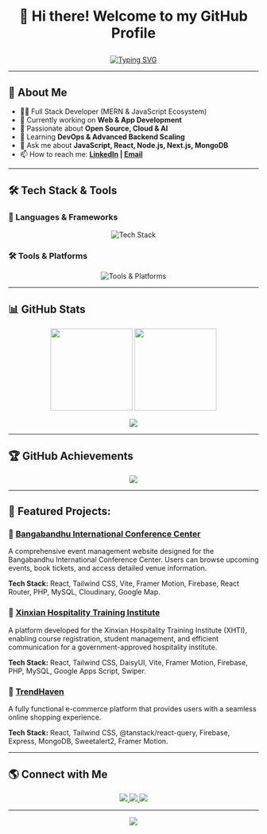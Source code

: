 # <p align="center">👋 Hi there! Welcome to my GitHub Profile  </p>
<!-- Typing SVG -->
<p align="center">
  <a href="https://github.com/AJAmran">
    <img src="https://readme-typing-svg.herokuapp.com?size=24&duration=4000&color=06D6A0&center=true&vCenter=true&lines=Hello,+I'm+Md+Amran+Hossen!;Full+Stack+Web+Developer;MERN+Stack+Specialist;Passionate+about+Tech!" alt="Typing SVG" />
  </a>
</p>

---

## 🚀 About Me
- 👨‍💻 Full Stack Developer (MERN & JavaScript Ecosystem)
- 🔭 Currently working on **Web & App Development**
- 🎯 Passionate about **Open Source, Cloud & AI**
- 🌱 Learning **DevOps & Advanced Backend Scaling**
- 💬 Ask me about **JavaScript, React, Node.js, Next.js, MongoDB**
- 📫 How to reach me: **[LinkedIn](https://linkedin.com/in/md-amran-hossen-713574206) | [Email](mailto:mdamranhossen77@gmail.com)**

---

## 🛠️ Tech Stack & Tools

### 🚀 Languages & Frameworks
<p align="center">
  <img src="https://skillicons.dev/icons?i=js,ts,react,nextjs,nodejs,express,mongodb,redux,python" alt="Tech Stack" />
</p>

### 🛠 Tools & Platforms
<p align="center">
  <img src="https://skillicons.dev/icons?i=git,github,vscode,linux,figma,postman,vercel" alt="Tools & Platforms" />
</p>

---

## 📊 GitHub Stats

<p align="center">
  <img src="https://github-readme-stats.vercel.app/api?username=AJAmran&theme=radical&show_icons=true&count_private=true" height="165px" />
  <img src="https://streak-stats.demolab.com/?user=AJAmran&theme=radical" height="165px" />
</p>

<p align="center">
  <img src="https://github-readme-activity-graph.vercel.app/graph?username=AJAmran&theme=github-dark" />
</p>

---

## 🏆 GitHub Achievements

<p align="center">
  <img src="https://github-profile-trophy.vercel.app/?username=AJAmran&theme=radical&no-bg=true&no-frame=true&margin-w=10" />
</p>

---
## 🚀 Featured Projects:
### 🌟 [Bangabandhu International Conference Center](https://bicc-bd.com)
A comprehensive event management website designed for the Bangabandhu International Conference Center. Users can browse upcoming events, book tickets, and access detailed venue information.  

**Tech Stack:** React, Tailwind CSS, Vite, Framer Motion, Firebase, React Router, PHP, MySQL, Cloudinary, Google Map.

### 🌟 [Xinxian Hospitality Training Institute](https://xhtibd.com/)
A platform developed for the Xinxian Hospitality Training Institute (XHTI), enabling course registration, student management, and efficient communication for a government-approved hospitality institute.   

**Tech Stack:** React, Tailwind CSS, DaisyUI, Vite, Framer Motion, Firebase, PHP, MySQL, Google Apps Script, Swiper.

### 🌟 [TrendHaven](https://trendhaven.netlify.app)
A fully functional e-commerce platform that provides users with a seamless online shopping experience. 

**Tech Stack:** React, Tailwind CSS, @tanstack/react-query, Firebase, Express, MongoDB, Sweetalert2, Framer Motion.

---
## 🌎 Connect with Me

<p align="center">
  <a href="[https://linkedin.com/in/mdamranhosse](https://www.linkedin.com/in/md-amran-hossen-713574206/)" target="_blank">
    <img src="https://img.shields.io/badge/LinkedIn-%230A66C2.svg?&style=for-the-badge&logo=linkedin&logoColor=white" />
  </a>
  <a href="mailto:mdamranhossen77@gmail.com">
    <img src="https://img.shields.io/badge/Email-%23D14836.svg?&style=for-the-badge&logo=gmail&logoColor=white" />
  </a>
 <a href="https://mdamranhossen.netlify.app/" target="_blank">
    <img src="https://img.shields.io/badge/Portfolio-%231DA1F2.svg?&style=for-the-badge&logo=internet-explorer&logoColor=white" />
</a>
</p>

---

<p align="center">
  <img src="https://komarev.com/ghpvc/?username=AJAmran&label=Profile%20Views&color=06D6A0&style=flat" />
</p>
